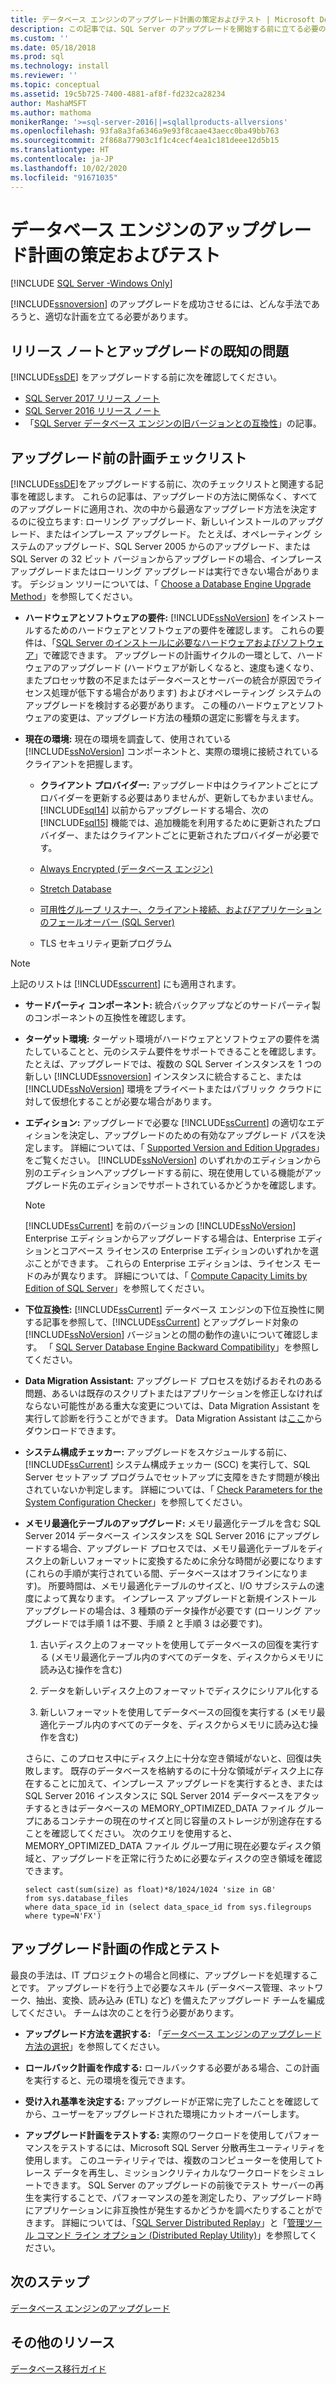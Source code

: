 ```yaml
---
title: データベース エンジンのアップグレード計画の策定およびテスト | Microsoft Docs
description: この記事では、SQL Server のアップグレードを開始する前に立てる必要のある計画について説明します。これには、計画チェックリスト、アップグレード計画の作成とテストが含まれます。
ms.custom: ''
ms.date: 05/18/2018
ms.prod: sql
ms.technology: install
ms.reviewer: ''
ms.topic: conceptual
ms.assetid: 19c5b725-7400-4881-af8f-fd232ca28234
author: MashaMSFT
ms.author: mathoma
monikerRange: '>=sql-server-2016||=sqlallproducts-allversions'
ms.openlocfilehash: 93fa8a3fa6346a9e93f8caae43aecc0ba49bb763
ms.sourcegitcommit: 2f868a77903c1f1c4cecf4ea1c181deee12d5b15
ms.translationtype: HT
ms.contentlocale: ja-JP
ms.lasthandoff: 10/02/2020
ms.locfileid: "91671035"
---
```

# <a name="plan-and-test-the-database-engine-upgrade-plan"></a>データベース エンジンのアップグレード計画の策定およびテスト

[!INCLUDE [SQL Server -Windows Only](../../includes/applies-to-version/sql-windows-only.md)]
  
 [!INCLUDE[ssnoversion](../../includes/ssnoversion-md.md)] のアップグレードを成功させるには、どんな手法であろうと、適切な計画を立てる必要があります。  
  
## <a name="release-notes-and-known-upgrade-issues"></a>リリース ノートとアップグレードの既知の問題  
 [!INCLUDE[ssDE](../../includes/ssde-md.md)] をアップグレードする前に次を確認してください。

- [SQL Server 2017 リリース ノート](../../sql-server/sql-server-2017-release-notes.md) 
- [SQL Server 2016 リリース ノート](../../sql-server/sql-server-2016-release-notes.md) 
- 「[SQL Server データベース エンジンの旧バージョンとの互換性](../discontinued-database-engine-functionality-in-sql-server.md)」の記事。  
  
## <a name="pre-upgrade-planning-checklist"></a>アップグレード前の計画チェックリスト  
 [!INCLUDE[ssDE](../../includes/ssde-md.md)]をアップグレードする前に、次のチェックリストと関連する記事を確認します。 これらの記事は、アップグレードの方法に関係なく、すべてのアップグレードに適用され、次の中から最適なアップグレード方法を決定するのに役立ちます: ローリング アップグレード、新しいインストールのアップグレード、またはインプレース アップグレード。 たとえば、オペレーティング システムのアップグレード、SQL Server 2005 からのアップグレード、または SQL Server の 32 ビット バージョンからアップグレードの場合、インプレース アップグレードまたはローリング アップグレードは実行できない場合があります。 デシジョン ツリーについては、「 [Choose a Database Engine Upgrade Method](../../database-engine/install-windows/choose-a-database-engine-upgrade-method.md)」を参照してください。  
  
-   **ハードウェアとソフトウェアの要件:** [!INCLUDE[ssNoVersion](../../includes/ssnoversion-md.md)] をインストールするためのハードウェアとソフトウェアの要件を確認します。 これらの要件は、「[SQL Server のインストールに必要なハードウェアおよびソフトウェア](../../sql-server/install/hardware-and-software-requirements-for-installing-sql-server.md)」で確認できます。 アップグレードの計画サイクルの一環として、ハードウェアのアップグレード (ハードウェアが新しくなると、速度も速くなり、またプロセッサ数の不足またはデータベースとサーバーの統合が原因でライセンス処理が低下する場合があります) およびオペレーティング システムのアップグレードを検討する必要があります。 この種のハードウェアとソフトウェアの変更は、アップグレード方法の種類の選定に影響を与えます。  
  
-   **現在の環境:** 現在の環境を調査して、使用されている [!INCLUDE[ssNoVersion](../../includes/ssnoversion-md.md)] コンポーネントと、実際の環境に接続されているクライアントを把握します。  
  
    -   **クライアント プロバイダー:** アップグレード中はクライアントごとにプロバイダーを更新する必要はありませんが、更新してもかまいません。 [!INCLUDE[sql14](../../includes/sssql14-md.md)] 以前からアップグレードする場合、次の [!INCLUDE[sql15](../../includes/sssql15-md.md)] 機能では、追加機能を利用するために更新されたプロバイダー、またはクライアントごとに更新されたプロバイダーが必要です。  
  
       -   [Always Encrypted &#40;データベース エンジン&#41;](../../relational-databases/security/encryption/always-encrypted-database-engine.md)  
  
       -   [Stretch Database](../../sql-server/stretch-database/stretch-database.md)  
  
       -   [可用性グループ リスナー、クライアント接続、およびアプリケーションのフェールオーバー &#40;SQL Server&#41;](../../database-engine/availability-groups/windows/listeners-client-connectivity-application-failover.md)  
  
       -   TLS セキュリティ更新プログラム  

   >[!NOTE]
   >上記のリストは [!INCLUDE[sscurrent](../../includes/sscurrent-md.md)] にも適用されます。
  
-   **サードパーティ コンポーネント:** 統合バックアップなどのサードパーティ製のコンポーネントの互換性を確認します。  
  
-   **ターゲット環境:** ターゲット環境がハードウェアとソフトウェアの要件を満たしていることと、元のシステム要件をサポートできることを確認します。 たとえば、アップグレードでは、複数の SQL Server インスタンスを 1 つの新しい [!INCLUDE[ssnoversion](../../includes/ssnoversion-md.md)] インスタンスに統合すること、または [!INCLUDE[ssNoVersion](../../includes/ssnoversion-md.md)] 環境をプライベートまたはパブリック クラウドに対して仮想化することが必要な場合があります。  
  
-   **エディション:** アップグレードで必要な [!INCLUDE[ssCurrent](../../includes/ssnoversion-md.md)] の適切なエディションを決定し、アップグレードのための有効なアップグレード パスを決定します。 詳細については、「 [Supported Version and Edition Upgrades](../../database-engine/install-windows/supported-version-and-edition-upgrades.md)」をご覧ください。 [!INCLUDE[ssNoVersion](../../includes/ssnoversion-md.md)] のいずれかのエディションから別のエディションへアップグレードする前に、現在使用している機能がアップグレード先のエディションでサポートされているかどうかを確認します。  
  
    > [!NOTE]  
    >  [!INCLUDE[ssCurrent](../../includes/ssnoversion-md.md)] を前のバージョンの [!INCLUDE[ssNoVersion](../../includes/ssnoversion-md.md)] Enterprise エディションからアップグレードする場合は、Enterprise エディションとコアベース ライセンスの Enterprise エディションのいずれかを選ぶことができます。 これらの Enterprise エディションは、ライセンス モードのみが異なります。 詳細については、「 [Compute Capacity Limits by Edition of SQL Server](../../sql-server/compute-capacity-limits-by-edition-of-sql-server.md)」を参照してください。  
  
-   **下位互換性:** [!INCLUDE[ssCurrent](../../includes/ssnoversion-md.md)] データベース エンジンの下位互換性に関する記事を参照して、[!INCLUDE[ssCurrent](../../includes/ssnoversion-md.md)] とアップグレード対象の [!INCLUDE[ssNoVersion](../../includes/ssnoversion-md.md)] バージョンとの間の動作の違いについて確認します。 「 [SQL Server Database Engine Backward Compatibility](../discontinued-database-engine-functionality-in-sql-server.md)」を参照してください。  
  
-   **Data Migration Assistant:** アップグレード プロセスを妨げるおそれのある問題、あるいは既存のスクリプトまたはアプリケーションを修正しなければならない可能性がある重大な変更については、Data Migration Assistant を実行して診断を行うことができます。
    Data Migration Assistant は[ここ](https://aka.ms/get-dma)からダウンロードできます。  
  
-   **システム構成チェッカー:** アップグレードをスケジュールする前に、[!INCLUDE[ssCurrent](../../includes/ssnoversion-md.md)] システム構成チェッカー (SCC) を実行して、SQL Server セットアップ プログラムでセットアップに支障をきたす問題が検出されていないか判定します。 詳細については、「 [Check Parameters for the System Configuration Checker](../../database-engine/install-windows/check-parameters-for-the-system-configuration-checker.md)」を参照してください。  
  
-   **メモリ最適化テーブルのアップグレード:** メモリ最適化テーブルを含む SQL Server 2014 データベース インスタンスを SQL Server 2016 にアップグレードする場合、アップグレード プロセスでは、メモリ最適化テーブルをディスク上の新しいフォーマットに変換するために余分な時間が必要になります (これらの手順が実行されている間、データベースはオフラインになります)。   所要時間は、メモリ最適化テーブルのサイズと、I/O サブシステムの速度によって異なります。 インプレース アップグレードと新規インストール アップグレードの場合は、3 種類のデータ操作が必要です (ローリング アップグレードでは手順 1 は不要、手順 2 と手順 3 は必要です)。  
  
    1.  古いディスク上のフォーマットを使用してデータベースの回復を実行する (メモリ最適化テーブル内のすべてのデータを、ディスクからメモリに読み込む操作を含む)  
  
    2.  データを新しいディスク上のフォーマットでディスクにシリアル化する  
  
    3.  新しいフォーマットを使用してデータベースの回復を実行する (メモリ最適化テーブル内のすべてのデータを、ディスクからメモリに読み込む操作を含む)  
  
     さらに、このプロセス中にディスク上に十分な空き領域がないと、回復は失敗します。 既存のデータベースを格納するのに十分な領域がディスク上に存在することに加えて、インプレース アップグレードを実行するとき、または SQL Server 2016 インスタンスに SQL Server 2014 データベースをアタッチするときはデータベースの MEMORY_OPTIMIZED_DATA ファイル グループにあるコンテナーの現在のサイズと同じ容量のストレージが別途存在することを確認してください。 次のクエリを使用すると、MEMORY_OPTIMIZED_DATA ファイル グループ用に現在必要なディスク領域と、アップグレードを正常に行うために必要なディスクの空き領域を確認できます。  
  
    ```  
    select cast(sum(size) as float)*8/1024/1024 'size in GB'   
    from sys.database_files  
    where data_space_id in (select data_space_id from sys.filegroups where type=N'FX')  
    ```  
  
## <a name="develop-and-test-the-upgrade-plan"></a>アップグレード計画の作成とテスト  
 最良の手法は、IT プロジェクトの場合と同様に、アップグレードを処理することです。 アップグレードを行う上で必要なスキル (データベース管理、ネットワーク、抽出、変換、読み込み (ETL) など) を備えたアップグレード チームを編成してください。 チームは次のことを行う必要があります。  
  
-   **アップグレード方法を選択する:** 「[データベース エンジンのアップグレード方法の選択](../../database-engine/install-windows/choose-a-database-engine-upgrade-method.md)」を参照してください。  
  
-   **ロールバック計画を作成する:** ロールバックする必要がある場合、この計画を実行すると、元の環境を復元できます。  
  
-   **受け入れ基準を決定する:** アップグレードが正常に完了したことを確認してから、ユーザーをアップグレードされた環境にカットオーバーします。  
  
-   **アップグレード計画をテストする:** 実際のワークロードを使用してパフォーマンスをテストするには、Microsoft SQL Server 分散再生ユーティリティを使用します。 このユーティリティでは、複数のコンピューターを使用してトレース データを再生し、ミッションクリティカルなワークロードをシミュレートできます。 SQL Server のアップグレードの前後でテスト サーバーの再生を実行することで、パフォーマンスの差を測定したり、アップグレード時にアプリケーションに非互換性が発生するかどうかを調べたりすることができます。 詳細については、「[SQL Server Distributed Replay](../../tools/distributed-replay/sql-server-distributed-replay.md)」と「[管理ツール コマンド ライン オプション &#40;Distributed Replay Utility&#41;](../../tools/distributed-replay/administration-tool-command-line-options-distributed-replay-utility.md)」を参照してください。  
  
## <a name="next-steps"></a>次のステップ  
[データベース エンジンのアップグレード](../../database-engine/install-windows/upgrade-database-engine.md) 
  
## <a name="additional-resources"></a>その他のリソース 
[データベース移行ガイド](https://aka.ms/datamigration)
